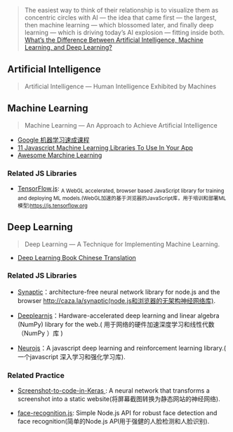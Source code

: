 >The easiest way to think of their relationship is to visualize them as concentric circles with AI — the idea that came first — the largest, then machine learning — which blossomed later, and finally deep learning — which is driving today’s AI explosion —  fitting inside both. [What’s the Difference Between Artificial Intelligence, Machine Learning, and Deep Learning?](https://blogs.nvidia.com/blog/2016/07/29/whats-difference-artificial-intelligence-machine-learning-deep-learning-ai/)

## **Artificial Intelligence**

>Artificial Intelligence  —  Human Intelligence Exhibited by Machines

## **Machine Learning**

>Machine Learning —  An Approach to Achieve Artificial Intelligence

- [Google 机器学习速成课程](https://developers.google.com/machine-learning/crash-course/)
- [11 Javascript Machine Learning Libraries To Use In Your App](https://blog.bitsrc.io/11-javascript-machine-learning-libraries-to-use-in-your-app-c49772cca46c)
- [Awesome Marchine Learning](https://github.com/shenwei356/awesome/blob/master/machine-learning.md)

### Related JS Libraries

- [TensorFlow.js](https://github.com/tensorflow/tfjs): <sub>A WebGL accelerated, browser based JavaScript library for training and deploying ML models.(WebGL加速的基于浏览器的JavaScript库，用于培训和部署ML模型)https://js.tensorflow.org</sub>

## **Deep Learning**

>Deep Learning — A Technique for Implementing Machine Learning.

- [Deep Learning Book Chinese Translation](https://github.com/exacity/deeplearningbook-chinese)

### Related JS Libraries

- [Synaptic](https://github.com/cazala/synaptic)：architecture-free neural network library for node.js and the browser http://caza.la/synaptic(node.js和浏览器的无架构神经网络库).

- [Deeplearnjs](https://github.com/PAIR-code/deeplearnjs)：Hardware-accelerated deep learning and linear algebra (NumPy) library for the web.( 用于网络的硬件加速深度学习和线性代数（NumPy ）库 )

- [Neurojs](https://github.com/janhuenermann/neurojs)：A javascript deep learning and reinforcement learning library.( 一个javascript 深入学习和强化学习库).

### Related  Practice

- [Screenshot-to-code-in-Keras ](https://github.com/emilwallner/Screenshot-to-code-in-Keras): A neural network that transforms a screenshot into a static website(将屏幕截图转换为静态网站的神经网络).

- [face-recognition.js](https://github.com/justadudewhohacks/face-recognition.js): Simple Node.js API for robust face detection and face recognition(简单的Node.js API用于强健的人脸检测和人脸识别).
